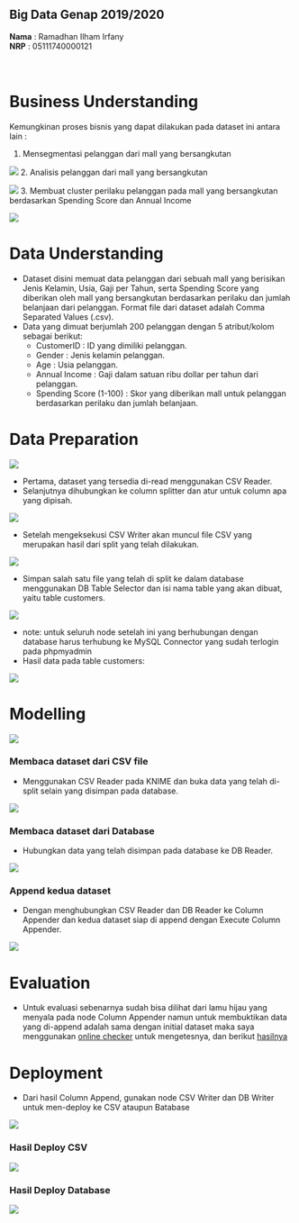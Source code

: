## Big Data Genap 2019/2020

**Nama**  : Ramadhan Ilham Irfany<br>
**NRP**   : 05111740000121<br><br><br>

# Business Understanding
Kemungkinan proses bisnis yang dapat dilakukan pada dataset ini antara lain :
 1. Mensegmentasi pelanggan dari mall yang bersangkutan
 
 ![](Dokumentasi/segmentasi.png)
 2. Analisis pelanggan dari mall yang bersangkutan
 
 ![](Dokumentasi/analisis.png)
 3. Membuat cluster perilaku pelanggan pada mall yang bersangkutan berdasarkan Spending Score dan Annual Income
 
 ![](Dokumentasi/cluster.png)
# Data Understanding
- Dataset disini memuat data pelanggan dari sebuah mall yang berisikan Jenis Kelamin, Usia, Gaji per Tahun, serta Spending Score yang diberikan oleh mall yang bersangkutan berdasarkan perilaku dan jumlah belanjaan dari pelanggan. Format file dari dataset adalah Comma Separated Values (.csv).
- Data yang dimuat berjumlah 200 pelanggan dengan 5 atribut/kolom sebagai berikut:
    - CustomerID : ID yang dimiliki pelanggan.
    - Gender : Jenis kelamin pelanggan.
    - Age : Usia pelanggan.
    - Annual Income : Gaji dalam satuan ribu dollar per tahun dari pelanggan.
    - Spending Score (1-100) : Skor yang diberikan mall untuk pelanggan berdasarkan perilaku dan jumlah belanjaan.
# Data Preparation

![](Dokumentasi/split.png)
- Pertama, dataset yang tersedia di-read menggunakan CSV Reader.
- Selanjutnya dihubungkan ke column splitter dan atur untuk column apa yang dipisah.

![](Dokumentasi/split-dataset.png)
- Setelah mengeksekusi CSV Writer akan muncul file CSV yang merupakan hasil dari split yang telah dilakukan.

![](Dokumentasi/write-csv.png)
- Simpan salah satu file yang telah di split ke dalam database menggunakan DB Table Selector dan isi nama table yang akan dibuat, yaitu table customers.

![](Dokumentasi/save-tables.png)
- note: untuk seluruh node setelah ini yang berhubungan dengan database harus terhubung ke MySQL Connector yang sudah terlogin pada phpmyadmin
- Hasil data pada table customers:

![](Dokumentasi/save-databases.png)
# Modelling

![](Dokumentasi/modelling.png)
### Membaca dataset dari CSV file
- Menggunakan CSV Reader pada KNIME dan buka data yang telah di-split selain yang disimpan pada database.

![](Dokumentasi/read-csv.png)
### Membaca dataset dari Database
- Hubungkan data yang telah disimpan pada database ke DB Reader.

![](Dokumentasi/read-DB.png)
### Append kedua dataset
- Dengan menghubungkan CSV Reader dan DB Reader ke Column Appender dan kedua dataset siap di append dengan Execute Column Appender.

![](Dokumentasi/append.png)
# Evaluation
- Untuk evaluasi sebenarnya sudah bisa dilihat dari lamu hijau yang menyala pada node Column Appender namun untuk membuktikan data yang di-append adalah sama dengan initial dataset maka saya menggunakan [online checker](https://extendsclass.com/csv-diff.html) untuk mengetesnya, dan berikut [hasilnya](https://github.com/rmdhnilham/big-data/blob/master/Tugas1/Evaluation_Check.csv)
# Deployment
- Dari hasil Column Append, gunakan node CSV Writer dan DB Writer untuk men-deploy ke CSV ataupun Batabase

![](Dokumentasi/deploy.png)
### Hasil Deploy CSV

![](Dokumentasi/save-dataset-CSV.png)
### Hasil Deploy Database

![](Dokumentasi/save-dataset-DB.png)

